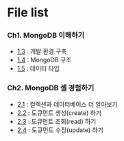 # File list

### Ch1. MongoDB 이해하기
* [1.3](https://github.com/TaekGeunLee/study_MongoDB/tree/master/B1/1) : 개발 환경 구축
* [1.4](https://github.com/TaekGeunLee/study_MongoDB/tree/master/B1/2) : MongoDB 구조
* [1.5](https://github.com/TaekGeunLee/study_MongoDB/tree/master/B1/3) : 데이터 타입

### Ch2. MongoDB 셸 경험하기
* [2.1](https://github.com/TaekGeunLee/study_MongoDB/tree/master/B1/4) : 컬렉션과 데이터베이스 더 알아보기
* [2.2](https://github.com/TaekGeunLee/study_MongoDB/tree/master/B1/5) : 도큐먼트 생성(create) 하기
* [2.3](https://github.com/TaekGeunLee/study_MongoDB/tree/master/B1/6) : 도큐먼트 조회(read) 하기
* [2.4](https://github.com/TaekGeunLee/study_MongoDB/tree/master/B1/7) : 도큐먼트 수정(update) 하기




